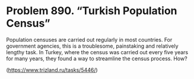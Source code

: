 # Problem 890. “Turkish Population Census”

Population censuses are carried out regularly in most countries. For government agencies, this is a troublesome, painstaking and relatively lengthy task. In Turkey, where the census was carried out every five years for many years, they found a way to streamline the census process. How?

(https://www.trizland.ru/tasks/5446/)